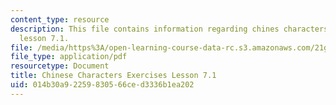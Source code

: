 ```yaml
---
content_type: resource
description: This file contains information regarding chines characters exercises
  lesson 7.1.
file: /media/https%3A/open-learning-course-data-rc.s3.amazonaws.com/21g-107-chinese-i-streamlined-fall-2014/014b30a92259830566ced3336b1ea202_MIT21G_107F14_L7_st1_7.1.pdf
file_type: application/pdf
resourcetype: Document
title: Chinese Characters Exercises Lesson 7.1
uid: 014b30a9-2259-8305-66ce-d3336b1ea202
---
```

